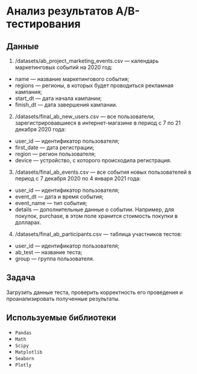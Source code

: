 # Анализ результатов А/B-тестирования

## Данные

1. /datasets/ab_project_marketing_events.csv — календарь маркетинговых событий на 2020 год:

- name — название маркетингового события;
- regions — регионы, в которых будет проводиться рекламная кампания;
- start_dt — дата начала кампании;
- finish_dt — дата завершения кампании.

2. /datasets/final_ab_new_users.csv — все пользователи, зарегистрировавшиеся в интернет-магазине в период с 7 по 21 декабря 2020 года:

- user_id — идентификатор пользователя;
- first_date — дата регистрации;
- region — регион пользователя;
- device — устройство, с которого происходила регистрация.

3. /datasets/final_ab_events.csv — все события новых пользователей в период с 7 декабря 2020 по 4 января 2021 года:

- user_id — идентификатор пользователя;
- event_dt — дата и время события;
- event_name — тип события;
- details — дополнительные данные о событии. Например, для покупок, purchase, в этом поле хранится стоимость покупки в долларах.

4. /datasets/final_ab_participants.csv — таблица участников тестов:

- user_id — идентификатор пользователя;
- ab_test — название теста;
- group — группа пользователя.

## Задача

Загрузить данные теста, проверить корректность его проведения и проанализировать полученные результаты.

## Используемые библиотеки

- `Pandas`
- `Math`
- `Scipy`
- `Matplotlib`
- `Seaborn`
- `Plotly`
